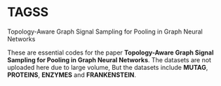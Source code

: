 # TAGSS
Topology-Aware Graph Signal Sampling for Pooling in Graph Neural Networks

These are essential codes for the paper **Topology-Aware Graph Signal Sampling for Pooling in Graph Neural Networks**. The datasets are not uploaded here due
to large volume, But the datasets include **MUTAG**, **PROTEINS**, **ENZYMES** and **FRANKENSTEIN**.
